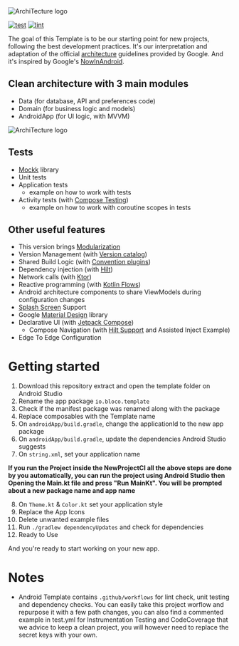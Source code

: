  <img src="images/logo.png" alt="ArchiTecture logo"/>

[![test](https://github.com/blocoio/android-template/workflows/test/badge.svg?branch=master)](https://github.com/blocoio/android-template/actions?query=workflow%3Atest+branch%3Amaster)
[![lint](https://github.com/blocoio/android-template/workflows/lint/badge.svg?branch=master)](https://github.com/blocoio/android-template/actions?query=workflow%3Alint+branch%3Amaster)

The goal of this Template is to be our starting point for new projects, following the best development practices. It's our interpretation and adaptation of the official [architecture](https://developer.android.com/topic/architecture) guidelines provided by Google. And it's inspired by Google's [NowInAndroid](https://github.com/android/nowinandroid).

## Clean architecture with 3 main modules
- Data (for database, API and preferences code)
- Domain (for business logic and models)
- AndroidApp (for UI logic, with MVVM)

 <img src="images/AndroidTemplate-CleanArchitecture.jpg" alt="ArchiTecture logo"/>

## Tests
- [Mockk](https://mockk.io/) library 
- Unit tests
- Application tests
  - example on how to work with tests
- Activity tests (with [Compose Testing](https://developer.android.com/jetpack/compose/testing))
  - example on how to work with coroutine scopes in tests
    
## Other useful features
- This version brings [Modularization](https://developer.android.com/topic/modularization)
- Version Management (with [Version catalog](https://docs.gradle.org/current/userguide/platforms.html))
- Shared Build Logic (with [Convention plugins](https://docs.gradle.org/current/samples/sample_convention_plugins.html))
- Dependency injection (with [Hilt](http://google.github.io/hilt/))
- Network calls (with [Ktor](https://ktor.io/docs/http-client-engines.html#minimal-version))
- Reactive programming (with [Kotlin Flows](https://kotlinlang.org/docs/reference/coroutines/flow.html))
- Android architecture components to share ViewModels during configuration changes
- [Splash Screen](https://developer.android.com/develop/ui/views/launch/splash-screen) Support
- Google [Material Design](https://material.io/blog/android-material-theme-color) library
- Declarative UI (with [Jetpack Compose](https://developer.android.com/jetpack/compose))
  - Compose Navigation (with [Hilt Support](https://developer.android.com/jetpack/compose/libraries#hilt-navigation) and Assisted Inject Example)
- Edge To Edge Configuration

# Getting started

1. Download this repository extract and open the template folder on Android Studio
2. Rename the app package `io.bloco.template`
3. Check if the manifest package was renamed along with the package
4. Replace composables with the Template name
5. On `androidApp/build.gradle`, change the applicationId to the new app package
6. On `androidApp/build.gradle`, update the dependencies Android Studio suggests
7. On `string.xml`, set your application name

**If you run the Project inside the NewProjectCI all the above steps are done by you automatically, you can run the project using Android Studio then Opening the Main.kt file and press "Run MainKt". You will be prompted about a new package name and app name**

8. On `Theme.kt` & `Color.kt` set your application style
9. Replace the App Icons
10. Delete unwanted example files
11. Run `./gradlew dependencyUpdates` and check for dependencies
12. Ready to Use

And you're ready to start working on your new app.

# Notes
- Android Template contains `.github/workflows` for lint check, unit testing and dependency checks. You can easily take this project worflow and repurpose it with a few path changes, you can also find a commented example in test.yml for Instrumentation Testing and CodeCoverage that we advice to keep a clean project, you will however need to replace the secret keys with your own.
